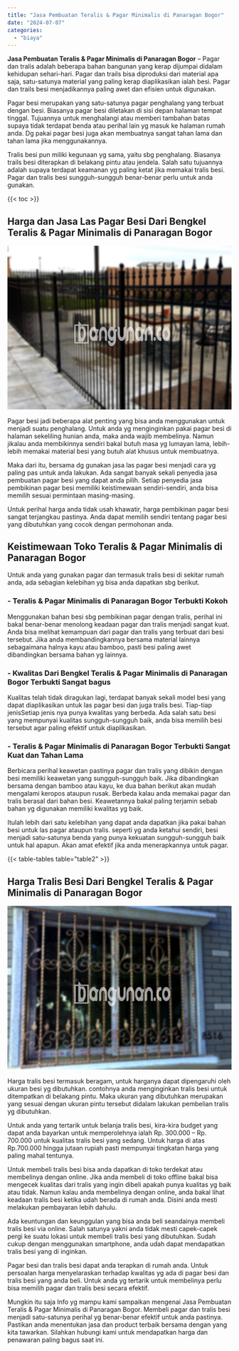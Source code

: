 ```yaml
---
title: "Jasa Pembuatan Teralis & Pagar Minimalis di Panaragan Bogor"
date: "2024-07-07"
categories: 
  - "biaya"
---
```


**Jasa Pembuatan Teralis & Pagar Minimalis di Panaragan Bogor** – Pagar dan tralis adalah beberapa bahan bangunan yang kerap dijumpai didalam kehidupan sehari-hari. Pagar dan trails bisa diproduksi dari material apa saja, satu-satunya material yang paling kerap diaplikasikan ialah besi. Pagar dan trails besi menjadikannya paling awet dan efisien untuk digunakan.

Pagar besi merupakan yang satu-satunya pagar penghalang yang terbuat dengan besi. Biasanya pagar besi diletakan di sisi depan halaman tempat tinggal. Tujuannya untuk menghalangi atau memberi tambahan batas supaya tidak terdapat benda atau perihal lain yg masuk ke halaman rumah anda. Dg pakai pagar besi juga akan membuatnya sangat tahan lama dan tahan lama jika menggunakannya.

Tralis besi pun miliki kegunaan yg sama, yaitu sbg penghalang. Biasanya trails besi diterapkan di belakang pintu atau jendela. Salah satu tujuannya adalah supaya terdapat keamanan yg paling ketat jika memakai tralis besi. Pagar dan tralis besi sungguh-sungguh benar-benar perlu untuk anda gunakan.

{{< toc >}}

## Harga dan Jasa Las Pagar Besi Dari Bengkel Teralis & Pagar Minimalis di Panaragan Bogor

![Jasa Pembuatan Teralis & Pagar Minimalis di Panaragan Bogor](/images/pagar-minimalis-murah-06.png)

Pagar besi jadi beberapa alat penting yang bisa anda menggunakan untuk menjadi suatu penghalang. Untuk anda yg menginginkan pakai pagar besi di halaman sekeliling hunian anda, maka anda wajib membelinya. Namun jikalau anda membikinnya sendiri bakal butuh masa yg lumayan lama, lebih-lebih memakai material besi yang butuh alat khusus untuk membuatnya.

Maka dari itu, bersama dg gunakan jasa las pagar besi menjadi cara yg paling pas untuk anda lakukan. Ada sangat banyak sekali penyedia jasa pembuatan pagar besi yang dapat anda pilih. Setiap penyedia jasa pembikinan pagar besi memiliki keistimewaan sendiri-sendiri, anda bisa memilih sesuai permintaan masing-masing.

Untuk perihal harga anda tidak usah khawatir, harga pembikinan pagar besi sangat terjangkau pastinya. Anda dapat memilih sendiri tentang pagar besi yang dibutuhkan yang cocok dengan permohonan anda.

## Keistimewaan Toko Teralis & Pagar Minimalis di Panaragan Bogor

Untuk anda yang gunakan pagar dan termasuk tralis besi di sekitar rumah anda, ada sebagian kelebihan yg bisa anda dapatkan sbg berikut.

### \- Teralis & Pagar Minimalis di Panaragan Bogor Terbukti Kokoh

Menggunakan bahan besi sbg pembikinan pagar dengan tralis, perihal ini bakal benar-benar menolong keadaan pagar dan tralis menjadi sangat kuat. Anda bisa melihat kemampuan dari pagar dan tralis yang terbuat dari besi tersebut. Jika anda membandingkannya bersama material lainnya sebagaimana halnya kayu atau bamboo, pasti besi paling awet dibandingkan bersama bahan yg lainnya.

### \- Kwalitas Dari Bengkel Teralis & Pagar Minimalis di Panaragan Bogor Terbukti Sangat bagus

Kualitas telah tidak diragukan lagi, terdapat banyak sekali model besi yang dapat diaplikasikan untuk las pagar besi dan juga tralis besi. Tiap-tiap jenisSetiap jenis nya punya kwalitas yang berbeda. Ada salah satu besi yang mempunyai kualitas sungguh-sungguh baik, anda bisa memilih besi tersebut agar paling efektif untuk diaplikasikan.

### \- Teralis & Pagar Minimalis di Panaragan Bogor Terbukti Sangat Kuat dan Tahan Lama

Berbicara perihal keawetan pastinya pagar dan tralis yang dibikin dengan besi memiliki keawetan yang sungguh-sungguh baik. Jika dibandingkan bersama dengan bamboo atau kayu, ke dua bahan berikut akan mudah mengalami keropos ataupun rusak. Berbeda kalau anda memakai pagar dan tralis berasal dari bahan besi. Keawetannya bakal paling terjamin sebab bahan yg digunakan memiliki kwalitas yg baik.

Itulah lebih dari satu kelebihan yang dapat anda dapatkan jika pakai bahan besi untuk las pagar ataupun tralis. seperti yg anda ketahui sendiri, besi menjadi satu-satunya benda yang punya kekuatan sungguh-sungguh baik untuk hal apapun. Akan amat efektif jika anda menerapkannya untuk pagar.

{{< table-tables table="table2" >}}

## Harga Tralis Besi Dari Bengkel Teralis & Pagar Minimalis di Panaragan Bogor

![Jasa Pembuatan Teralis & Pagar Minimalis di Panaragan Bogor](/images/teralis-minimalis-murah-31.png)

Harga tralis besi termasuk beragam, untuk harganya dapat dipengaruhi oleh ukuran besi yg dibutuhkan. contohnya anda menginginkan tralis besi untuk ditempatkan di belakang pintu. Maka ukuran yang dibutuhkan merupakan yang sesuai dengan ukuran pintu tersebut didalam lakukan pembelian tralis yg dibutuhkan.

Untuk anda yang tertarik untuk belanja tralis besi, kira-kira budget yang dapat anda bayarkan untuk memperolehnya ialah Rp. 300.000 – Rp. 700.000 untuk kualitas tralis besi yang sedang. Untuk harga di atas Rp.700.000 hingga jutaan rupiah pasti mempunyai tingkatan harga yang paling mahal tentunya.

Untuk membeli tralis besi bisa anda dapatkan di toko terdekat atau membelinya dengan online. Jika anda membeli di toko offline bakal bisa mengecek kualitas dari tralis yang ingin dibeli apakah punya kualitas yg baik atau tidak. Namun kalau anda membelinya dengan online, anda bakal lihat keadaan tralis besi ketika udah berada di rumah anda. Disini anda mesti melakukan pembayaran lebih dahulu.

Ada keuntungan dan keunggulan yang bisa anda beli seandainya membeli tralis besi via online. Salah satunya yakni anda tidak mesti capek-capek pergi ke suatu lokasi untuk membeli tralis besi yang dibutuhkan. Sudah cukup dengan menggunakan smartphone, anda udah dapat mendapatkan tralis besi yang di inginkan.

Pagar besi dan tralis besi dapat anda terapkan di rumah anda. Untuk persoalan harga menyelaraskan terhadap kwalitas yg ada di pagar besi dan tralis besi yang anda beli. Untuk anda yg tertarik untuk membelinya perlu bisa memilih pagar dan tralis besi secara efektif.

Mungkin itu saja Info yg mampu kami sampaikan mengenai Jasa Pembuatan Teralis & Pagar Minimalis di Panaragan Bogor. Membeli pagar dan tralis besi menjadi satu-satunya perihal yg benar-benar efektif untuk anda pastinya. Pastikan anda menentukan jasa dan product terbaik bersama dengan yang kita tawarkan. Silahkan hubungi kami untuk mendapatkan harga dan penawaran paling bagus saat ini.

